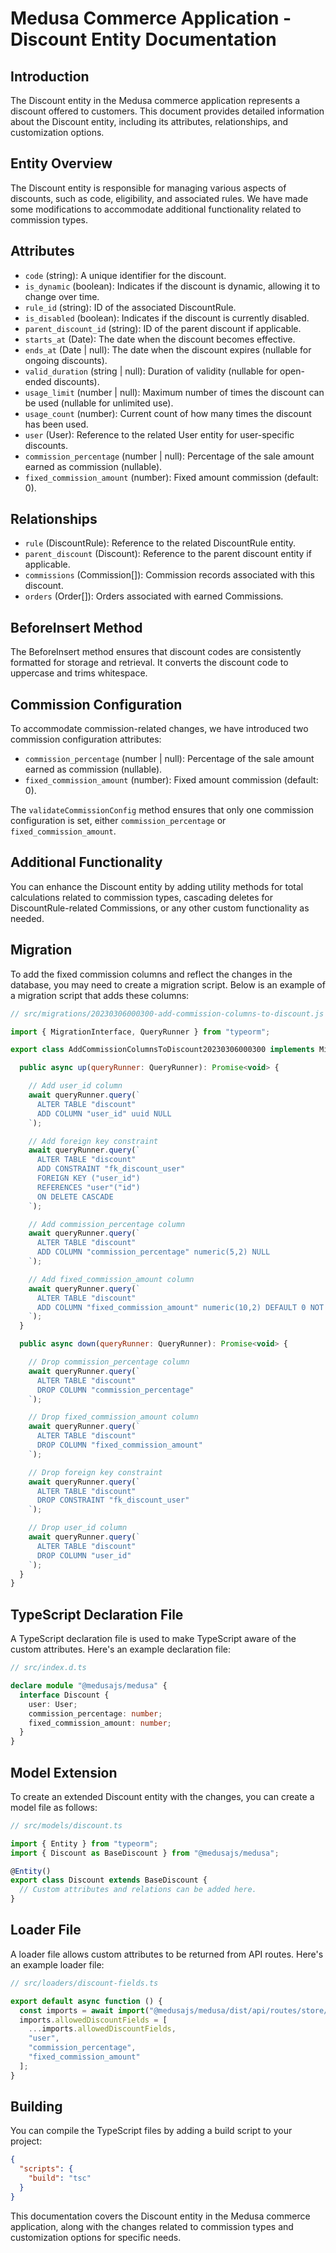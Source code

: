 # Medusa Commerce Application - Discount Entity Documentation

## Introduction

The Discount entity in the Medusa commerce application represents a discount offered to customers. This document provides detailed information about the Discount entity, including its attributes, relationships, and customization options.

## Entity Overview

The Discount entity is responsible for managing various aspects of discounts, such as code, eligibility, and associated rules. We have made some modifications to accommodate additional functionality related to commission types.

## Attributes

* `code` (string): A unique identifier for the discount.
* `is_dynamic` (boolean): Indicates if the discount is dynamic, allowing it to change over time.
* `rule_id` (string): ID of the associated DiscountRule.
* `is_disabled` (boolean): Indicates if the discount is currently disabled.
* `parent_discount_id` (string): ID of the parent discount if applicable.
* `starts_at` (Date): The date when the discount becomes effective.
* `ends_at` (Date | null): The date when the discount expires (nullable for ongoing discounts).
* `valid_duration` (string | null): Duration of validity (nullable for open-ended discounts).
* `usage_limit` (number | null): Maximum number of times the discount can be used (nullable for unlimited use).
* `usage_count` (number): Current count of how many times the discount has been used.
* `user` (User): Reference to the related User entity for user-specific discounts.
* `commission_percentage` (number | null): Percentage of the sale amount earned as commission (nullable).
* `fixed_commission_amount` (number): Fixed amount commission (default: 0).

## Relationships

* `rule` (DiscountRule): Reference to the related DiscountRule entity.
* `parent_discount` (Discount): Reference to the parent discount entity if applicable.
* `commissions` (Commission[]): Commission records associated with this discount.
* `orders` (Order[]): Orders associated with earned Commissions.

## BeforeInsert Method

The BeforeInsert method ensures that discount codes are consistently formatted for storage and retrieval. It converts the discount code to uppercase and trims whitespace.

## Commission Configuration

To accommodate commission-related changes, we have introduced two commission configuration attributes:

* `commission_percentage` (number | null): Percentage of the sale amount earned as commission (nullable).
* `fixed_commission_amount` (number): Fixed amount commission (default: 0).

The `validateCommissionConfig` method ensures that only one commission configuration is set, either `commission_percentage` or `fixed_commission_amount`.

## Additional Functionality

You can enhance the Discount entity by adding utility methods for total calculations related to commission types, cascading deletes for DiscountRule-related Commissions, or any other custom functionality as needed.

## Migration

To add the fixed commission columns and reflect the changes in the database, you may need to create a migration script. Below is an example of a migration script that adds these columns:

```javascript
// src/migrations/20230306000300-add-commission-columns-to-discount.js

import { MigrationInterface, QueryRunner } from "typeorm";

export class AddCommissionColumnsToDiscount20230306000300 implements MigrationInterface {

  public async up(queryRunner: QueryRunner): Promise<void> {

    // Add user_id column
    await queryRunner.query(`
      ALTER TABLE "discount" 
      ADD COLUMN "user_id" uuid NULL
    `);

    // Add foreign key constraint 
    await queryRunner.query(`
      ALTER TABLE "discount"
      ADD CONSTRAINT "fk_discount_user"  
      FOREIGN KEY ("user_id")
      REFERENCES "user"("id")
      ON DELETE CASCADE
    `);

    // Add commission_percentage column
    await queryRunner.query(`
      ALTER TABLE "discount"
      ADD COLUMN "commission_percentage" numeric(5,2) NULL 
    `);

    // Add fixed_commission_amount column
    await queryRunner.query(`
      ALTER TABLE "discount"
      ADD COLUMN "fixed_commission_amount" numeric(10,2) DEFAULT 0 NOT NULL
    `);
  }

  public async down(queryRunner: QueryRunner): Promise<void> {

    // Drop commission_percentage column
    await queryRunner.query(`
      ALTER TABLE "discount"
      DROP COLUMN "commission_percentage"
    `);

    // Drop fixed_commission_amount column
    await queryRunner.query(`
      ALTER TABLE "discount"
      DROP COLUMN "fixed_commission_amount"
    `);

    // Drop foreign key constraint
    await queryRunner.query(`
      ALTER TABLE "discount"
      DROP CONSTRAINT "fk_discount_user"
    `);

    // Drop user_id column
    await queryRunner.query(`
      ALTER TABLE "discount"
      DROP COLUMN "user_id"
    `);
  }
}

```

## TypeScript Declaration File

A TypeScript declaration file is used to make TypeScript aware of the custom attributes. Here's an example declaration file:

```typescript
// src/index.d.ts

declare module "@medusajs/medusa" {
  interface Discount {
    user: User;
    commission_percentage: number;
    fixed_commission_amount: number;
  }
}
```

## Model Extension

To create an extended Discount entity with the changes, you can create a model file as follows:

```typescript
// src/models/discount.ts

import { Entity } from "typeorm";
import { Discount as BaseDiscount } from "@medusajs/medusa";

@Entity()
export class Discount extends BaseDiscount {
  // Custom attributes and relations can be added here.
}
```

## Loader File

A loader file allows custom attributes to be returned from API routes. Here's an example loader file:

```javascript
// src/loaders/discount-fields.ts

export default async function () {
  const imports = await import("@medusajs/medusa/dist/api/routes/store/discounts");
  imports.allowedDiscountFields = [
    ...imports.allowedDiscountFields,
    "user",
    "commission_percentage",
    "fixed_commission_amount"
  ];
}
```

## Building

You can compile the TypeScript files by adding a build script to your project:

```json
{
  "scripts": {
    "build": "tsc"
  }
}
```

This documentation covers the Discount entity in the Medusa commerce application, along with the changes related to commission types and customization options for specific needs.
